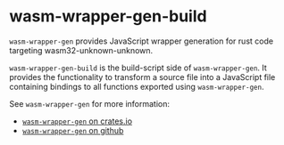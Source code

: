 wasm-wrapper-gen-build
======================

`wasm-wrapper-gen` provides JavaScript wrapper generation for rust code targeting wasm32-unknown-unknown.

`wasm-wrapper-gen-build` is the build-script side of `wasm-wrapper-gen`. It provides the functionality to transform
a source file into a JavaScript file containing bindings to all functions exported using `wasm-wrapper-gen`.

See `wasm-wrapper-gen` for more information:
- [`wasm-wrapper-gen` on crates.io](https://crates.io/crate/wasm-wrapper-gen/)
- [`wasm-wrapper-gen` on github](https://github.com/daboross/wasm-wrapper-gen)
